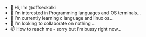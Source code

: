 - 👋 Hi, I’m @offseckalki
- 👀 I’m interested in Programming languages and OS terminals...
- 🌱 I’m currently learning c language and linux os...
- 💞️ I’m looking to collaborate on nothing  ...
- 📫 How to reach me -  sorry but i'm bussy right now...

<!---
imdrash/imdrash is a ✨ special ✨ repository because its `README.md` (this file) appears on your GitHub profile.
You can click the Preview link to take a look at your changes.
--->
